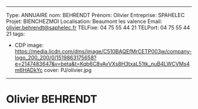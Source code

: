 
---
Type: ANNUAIRE
nom: BEHRENDT
Prénom: Olivier
Entreprise: SPAHELEC
Projet: BIENCHEZMOI
Localisation: Beaumont les valence
Email: olivier.behrendt@saphelec.fr
TELFixe: 04 75 55 44 21
TELPort: 04 75 55 44 21
tags:
  - CDP
image: https://media.licdn.com/dms/image/C510BAQEfMrCETP003w/company-logo_200_200/0/1519863175658?e=2147483647&v=beta&t=Kqb6C8vAvVXs8H3txaL51tk_nuB4LWCVMs4m6HADkYc
cover: PJ/olivier.jpg
---

# Olivier BEHRENDT